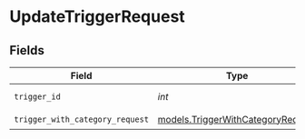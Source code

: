 # UpdateTriggerRequest


## Fields

| Field                                                                        | Type                                                                         | Required                                                                     | Description                                                                  |
| ---------------------------------------------------------------------------- | ---------------------------------------------------------------------------- | ---------------------------------------------------------------------------- | ---------------------------------------------------------------------------- |
| `trigger_id`                                                                 | *int*                                                                        | :heavy_check_mark:                                                           | The ID of the trigger                                                        |
| `trigger_with_category_request`                                              | [models.TriggerWithCategoryRequest](../models/triggerwithcategoryrequest.md) | :heavy_check_mark:                                                           | N/A                                                                          |